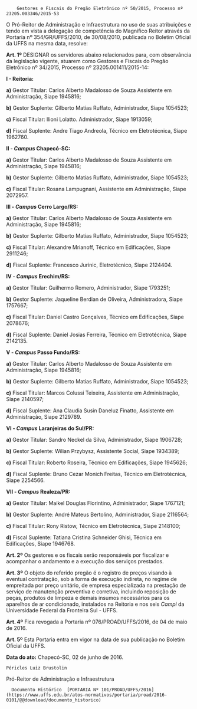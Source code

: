         Gestores e Fiscais do Pregão Eletrônico nº 50/2015, Processo nº 23205.003346/2015-53  

O Pró-Reitor de Administração e Infraestrutura no uso de suas atribuições e tendo em vista a delegação de competência do Magnífico Reitor através da Portaria nº 354/GR/UFFS/2010, de 30/08/2010, publicada no Boletim Oficial da UFFS na mesma data, resolve:

 **Art. 1º** DESIGNAR os servidores abaixo relacionados para, com observância da legislação vigente, atuarem como Gestores e Fiscais do Pregão Eletrônico nº 34/2015, Processo nº 23205.001411/2015-14:

 **I - Reitoria:**

 **a)** Gestor Titular: Carlos Alberto Madalosso de Souza Assistente em Administração, Siape 1945816;

 **b)** Gestor Suplente: Gilberto Matias Ruffato, Administrador, Siape 1054523;

 **c)** Fiscal Titular: Ilioni Lolatto. Administrador, Siape 1913059;

 **d)** Fiscal Suplente: Andre Tiago Andreola, Técnico em Eletrotécnica, Siape 1962760.

 **II - *Campus* Chapecó-SC:**

 **a)** Gestor Titular: Carlos Alberto Madalosso de Souza Assistente em Administração, Siape 1945816;

 **b)** Gestor Suplente: Gilberto Matias Ruffato, Administrador, Siape 1054523;

 **c)** Fiscal Titular: Rosana Lampugnani, Assistente em Administração, Siape 2072957.

 **III - *Campus* Cerro Largo/RS:**

 **a)** Gestor Titular: Carlos Alberto Madalosso de Souza Assistente em Administração, Siape 1945816;

 **b)** Gestor Suplente: Gilberto Matias Ruffato, Administrador, Siape 1054523;

 **c)** Fiscal Titular: Alexandre Mrianoff, Técnico em Edificações, Siape 2911246;

 **d)** Fiscal Suplente: Francesco Jurinic, Eletrotécnico, Siape 2124404.

 **IV - *Campus* Erechim/RS:**

 **a)** Gestor Titular: Guilhermo Romero, Administrador, Siape 1793251;

 **b)** Gestor Suplente: Jaqueline Berdian de Oliveira, Administradora, Siape 1757667;

 **c)** Fiscal Titular: Daniel Castro Gonçalves, Técnico em Edificações, Siape 2078676;

 **d)** Fiscal Suplente: Daniel Josias Ferreira, Técnico em Eletrotécnica, Siape 2142135.

 **V - *Campus* Passo Fundo/RS:**

 **a)** Gestor Titular: Carlos Alberto Madalosso de Souza Assistente em Administração, Siape 1945816;

 **b)** Gestor Suplente: Gilberto Matias Ruffato, Administrador, Siape 1054523;

 **c)** Fiscal Titular: Marcos Colussi Teixeira, Assistente em Administração, Siape 2140597;

 **d)** Fiscal Suplente: Ana Claudia Susin Daneluz Finatto, Assistente em Administração, Siape 2129789.

 **VI - *Campus* Laranjeiras do Sul/PR:**

 **a)** Gestor Titular: Sandro Neckel da Silva, Administrador, Siape 1906728;

 **b)** Gestor Suplente: Wilian Przybysz, Assistente Social, Siape 1934389;

 **c)** Fiscal Titular: Roberto Roseira, Técnico em Edificações, Siape 1945626;

 **d)** Fiscal Suplente: Bruno Cezar Monich Freitas, Técnico em Eletrotécnica, Siape 2254566.

 **VII - *Campus* Realeza/PR:**

 **a)** Gestor Titular: Maikel Douglas Florintino, Administrador, Siape 1767121;

 **b)** Gestor Suplente: André Mateus Bertolino, Administrador, Siape 2116564;

 **c)** Fiscal Titular: Rony Ristow, Técnico em Eletrotécnica, Siape 2148100;

 **d)** Fiscal Suplente: Tatiana Cristina Schneider Ghisi, Técnica em Edificações, Siape 1946768.

 **Art. 2º** Os gestores e os fiscais serão responsáveis por fiscalizar e acompanhar o andamento e a execução dos serviços prestados.

 **Art. 3º** O objeto do referido pregão é o registro de preços visando à eventual contratação, sob a forma de execução indireta, no regime de empreitada por preço unitário, de empresa especializada na prestação de serviço de manutenção preventiva e corretiva, incluindo reposição de peças, produtos de limpeza e demais insumos necessários para os aparelhos de ar condicionado, instalados na Reitoria e nos seis *Campi* da Universidade Federal da Fronteira Sul - UFFS.

 **Art. 4º** Fica revogada a Portaria nº 076/PROAD/UFFS/2016, de 04 de maio de 2016.

 **Art. 5º** Esta Portaria entra em vigor na data de sua publicação no Boletim Oficial da UFFS.

  

   **Data do ato:** Chapecó-SC, 02 de junho de 2016.   
 

    Péricles Luiz Brustolin   
 Pró-Reitor de Administração e Infraestrutura 

      Documento Histórico  [PORTARIA Nº 101/PROAD/UFFS/2016](https://www.uffs.edu.br/atos-normativos/portaria/proad/2016-0101/@@download/documento_historico)     
      